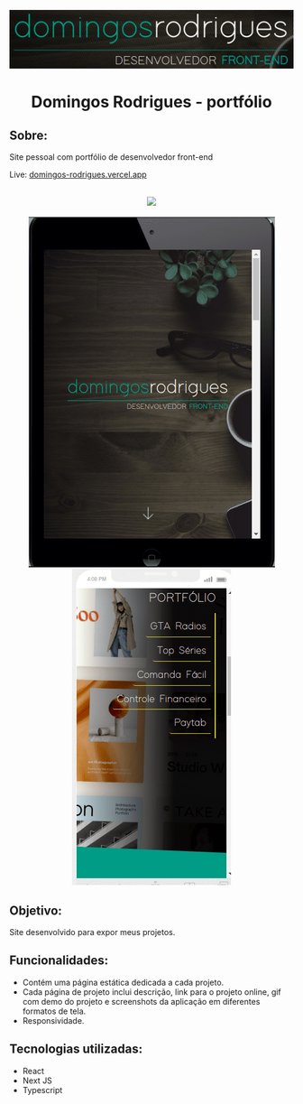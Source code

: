 <p align="center">
  <img src="public/images/logos/logo-portfolio.png" />
</p>

<h1 align="center">Domingos Rodrigues - portfólio</h1>
<h2>Sobre:</h2>
<p>Site pessoal com portfólio de desenvolvedor front-end</p>
<p>Live: <a href="http://domingos-rodrigues.vercel.app/">domingos-rodrigues.vercel.app</a></p><br>
<div align="center"><img  src="./public/images/screenshots/demo-portfolio-desktop.gif" /></div><br>
<div align="center"><img  src="./public/images/screenshots/portfolio-shot-tablet.png" /></div>
<div align="center"><img  src="./public/images/screenshots/portfolio-shot-mobile.png" /></div>
<h2>Objetivo:</h2>
<p>Site desenvolvido para expor meus projetos.</p>
<h2>Funcionalidades:</h2>
<ul>
  <li>Contém uma página estática dedicada a cada projeto.</li>
  <li>Cada página de projeto inclui descrição, link para o projeto online, gif com demo do projeto e screenshots da aplicação em diferentes formatos de tela.</li>
  <li>Responsividade.</li>
</ul>
<h2>Tecnologias utilizadas:</h2>
<ul>
  <li>React</li>
  <li>Next JS</li>
  <li>Typescript</li>
</ul>